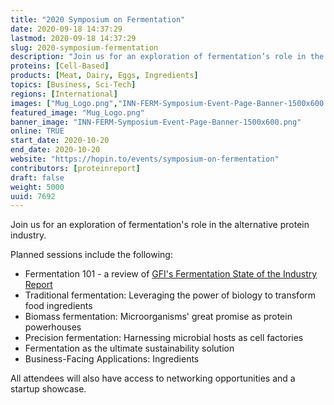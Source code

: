 ```yaml
---
title: "2020 Symposium on Fermentation"
date: 2020-09-18 14:37:29
lastmod: 2020-09-18 14:37:29
slug: 2020-symposium-fermentation
description: "Join us for an exploration of fermentation’s role in the alternative protein industry.Planned sessions include the following:"
proteins: [Cell-Based]
products: [Meat, Dairy, Eggs, Ingredients]
topics: [Business, Sci-Tech]
regions: [International]
images: ["Mug_Logo.png","INN-FERM-Symposium-Event-Page-Banner-1500x600.png"]
featured_image: "Mug_Logo.png"
banner_image: "INN-FERM-Symposium-Event-Page-Banner-1500x600.png"
online: TRUE
start_date: 2020-10-20
end_date: 2020-10-20
website: "https://hopin.to/events/symposium-on-fermentation"
contributors: [proteinreport]
draft: false
weight: 5000
uuid: 7692
---
```

Join us for an exploration of fermentation's role in the alternative
protein industry.

Planned sessions include the following:

-   Fermentation 101 - a review of [GFI\'s Fermentation State of the
    Industry
    Report](https://www.gfi.org/industry?utm_source=web&utm_medium=hopin&utm_campaign=fermentation%20symposium)
-   Traditional fermentation: Leveraging the power of biology to
    transform food ingredients
-   Biomass fermentation: Microorganisms' great promise as protein
    powerhouses
-   Precision fermentation: Harnessing microbial hosts as cell factories
-   Fermentation as the ultimate sustainability solution
-   Business-Facing Applications: Ingredients

All attendees will also have access to networking opportunities and a
startup showcase.
